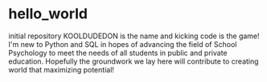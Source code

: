 # hello_world
initial repository
KOOLDUDEDON is the name and kicking code is the game!  I'm new to Python and SQL in hopes of advancing the field of School Psychology to meet the needs of all students in public and private education.  Hopefully the groundwork we lay here will contribute to creating world that maximizing potential! 
